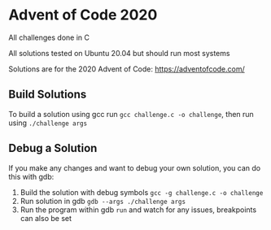 # Advent of Code 2020

All challenges done in C

All solutions tested on Ubuntu 20.04 but should run most systems

Solutions are for the 2020 Advent of Code: https://adventofcode.com/

## Build Solutions

To build a solution using gcc run ``gcc challenge.c -o challenge``, then run using ``./challenge args``

## Debug a Solution

If you make any changes and want to debug your own solution, you can do this with gdb:
1. Build the solution with debug symbols ``gcc -g challenge.c -o challenge``
2. Run solution in gdb ``gdb --args ./challenge args``
3. Run the program within gdb ``run`` and watch for any issues, breakpoints can also be set
